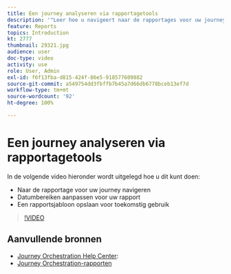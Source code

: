 ```yaml
---
title: Een journey analyseren via rapportagetools
description: '"Leer hoe u navigeert naar de rapportages voor uw journey, hoe u datumbereiken voor uw rapport aanpast en hoe u een rapportagesjabloon voor toekomstig gebruik opslaat."'
feature: Reports
topics: Introduction
kt: 2777
thumbnail: 29321.jpg
audience: user
doc-type: video
activity: use
role: User, Admin
exl-id: f6f13fba-d815-424f-86e5-918577609882
source-git-commit: a549754dd3fbffb7b45a7d66db6778bceb13ef7d
workflow-type: tm+mt
source-wordcount: '92'
ht-degree: 100%

---
```


# Een journey analyseren via rapportagetools

In de volgende video hieronder wordt uitgelegd hoe u dit kunt doen:

* Naar de rapportage voor uw journey navigeren
* Datumbereiken aanpassen voor uw rapport
* Een rapportsjabloon opslaan voor toekomstig gebruik

>[!VIDEO](https://video.tv.adobe.com/v/29321?quality=12)

## Aanvullende bronnen

* [Journey Orchestration Help Center](https://experienceleague.adobe.com/docs/journeys/using/journey-orchestration-home.html?lang=nl):
* [Journey Orchestration-rapporten](https://experienceleague.adobe.com/docs/journeys/using/journey-reports/about-journey-reports.html?lang=nl)
